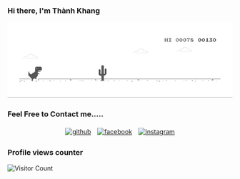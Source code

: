 ### Hi there, I'm Thành Khang

[![J2TEAM](dino.gif)](https://j2team.dev/?utm_source=github&utm_medium=github_profile)

### Feel Free to Contact me.....

<p align="center">
	<a href="https://github.com/nthanhkhang"><img alt="github" width="10%" style="padding:5px" src="https://img.icons8.com/clouds/100/000000/github.png"/></a>
	<a href="https://www.facebook.com/thanhkhang.profile/"><img alt="facebook" width="10%" style="padding:5px" src="https://img.icons8.com/clouds/100/000000/facebook-new.png"/></a>
	<a href="https://www.instagram.com/khang_n_t/"><img alt="instagram" width="10%" style="padding:5px" src="https://img.icons8.com/clouds/100/000000/instagram.png"/></a>
</p>

### Profile views counter
![Visitor Count](https://profile-counter.glitch.me/{nthanhkhang}/count.svg)
